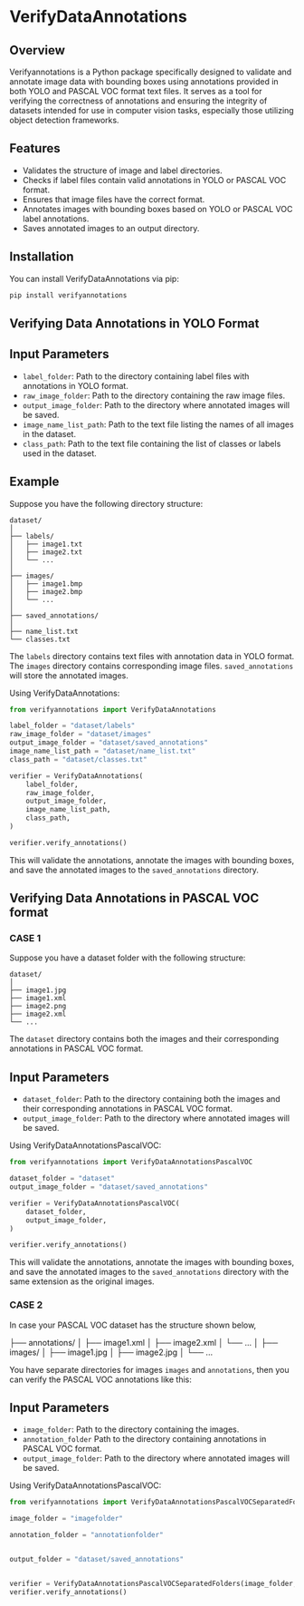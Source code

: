 
# VerifyDataAnnotations

## Overview

Verifyannotations is a Python package specifically designed to validate and annotate image data with bounding boxes using annotations provided in both YOLO and PASCAL VOC format text files. It serves as a tool for verifying the correctness of annotations and ensuring the integrity of datasets intended for use in computer vision tasks, especially those utilizing object detection frameworks.

## Features

- Validates the structure of image and label directories.
- Checks if label files contain valid annotations in YOLO or PASCAL VOC format.
- Ensures that image files have the correct format.
- Annotates images with bounding boxes based on YOLO or PASCAL VOC label annotations.
- Saves annotated images to an output directory.



## Installation

You can install VerifyDataAnnotations via pip:

```bash
pip install verifyannotations
```

## Verifying Data Annotations in YOLO Format


## Input Parameters

- `label_folder`: Path to the directory containing label files with annotations in YOLO format.
- `raw_image_folder`: Path to the directory containing the raw image files.
- `output_image_folder`: Path to the directory where annotated images will be saved.
- `image_name_list_path`: Path to the text file listing the names of all images in the dataset.
- `class_path`: Path to the text file containing the list of classes or labels used in the dataset.

## Example

Suppose you have the following directory structure:

```
dataset/
│
├── labels/
│   ├── image1.txt
│   ├── image2.txt
│   └── ...
│
├── images/
│   ├── image1.bmp
│   ├── image2.bmp
│   └── ...
│
├── saved_annotations/
│
├── name_list.txt
└── classes.txt
```

The `labels` directory contains text files with annotation data in YOLO format. The `images` directory contains corresponding image files. `saved_annotations` will store the annotated images.

Using VerifyDataAnnotations:

```python
from verifyannotations import VerifyDataAnnotations

label_folder = "dataset/labels"
raw_image_folder = "dataset/images"
output_image_folder = "dataset/saved_annotations"
image_name_list_path = "dataset/name_list.txt"
class_path = "dataset/classes.txt"

verifier = VerifyDataAnnotations(
    label_folder,
    raw_image_folder,
    output_image_folder,
    image_name_list_path,
    class_path,
)

verifier.verify_annotations()
```

This will validate the annotations, annotate the images with bounding boxes, and save the annotated images to the `saved_annotations` directory.


## Verifying Data Annotations in PASCAL VOC format


### CASE 1
Suppose you have a dataset folder with the following structure:

```
dataset/
│
├── image1.jpg
├── image1.xml
├── image2.png
├── image2.xml
└── ...
```

The `dataset` directory contains both the images and their corresponding annotations in PASCAL VOC format.


## Input Parameters

- `dataset_folder`: Path to the directory containing both the images and their corresponding annotations in PASCAL VOC format.
- `output_image_folder`: Path to the directory where annotated images will be saved.

Using VerifyDataAnnotationsPascalVOC:

```python
from verifyannotations import VerifyDataAnnotationsPascalVOC

dataset_folder = "dataset"
output_image_folder = "dataset/saved_annotations"

verifier = VerifyDataAnnotationsPascalVOC(
    dataset_folder,
    output_image_folder,
)

verifier.verify_annotations()
```

This will validate the annotations, annotate the images with bounding boxes, and save the annotated images to the `saved_annotations` directory with the same extension as the original images.


### CASE 2
In case your PASCAL VOC dataset has the structure shown below,

├── annotations/
│   ├── image1.xml
│   ├── image2.xml
│   └── ...
│
├── images/
│   ├── image1.jpg
│   ├── image2.jpg
│   └── ...

You have separate directories for images `images` and `annotations`, then you can verify the PASCAL VOC annotations like this:

## Input Parameters

- `image_folder`: Path to the directory containing the images.
-  `annotation_folder` Path to the directory containing annotations in PASCAL VOC format.
- `output_image_folder`: Path to the directory where annotated images will be saved.

Using VerifyDataAnnotationsPascalVOC:

```python
from verifyannotations import VerifyDataAnnotationsPascalVOCSeparatedFolders

image_folder = "imagefolder"

annotation_folder = "annotationfolder"


output_folder = "dataset/saved_annotations"


verifier = VerifyDataAnnotationsPascalVOCSeparatedFolders(image_folder, annotation_folder, output_folder)
verifier.verify_annotations()

```
